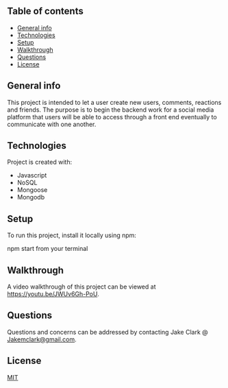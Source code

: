 ## Table of contents
* [General info](#general-info)
* [Technologies](#technologies)
* [Setup](#setup)
* [Walkthrough](#walkthrough)
* [Questions](#questions)
* [License](#license)

## General info
This project is intended to let a user create new users, comments, reactions and friends. The purpose is to begin the backend work for a social media platform that users will be able to access through a front end eventually to communicate with one another. 
	
## Technologies
Project is created with:
* Javascript
* NoSQL
* Mongoose
* Mongodb

	
## Setup
To run this project, install it locally using npm:

npm start from your terminal

## Walkthrough

A video walkthrough of this project can be viewed at https://youtu.be/JWUv6Gh-PoU.

## Questions

Questions and concerns can be addressed by contacting Jake Clark @ Jakemclark@gmail.com.

## License

[MIT](https://choosealicense.com/licenses/mit/)

